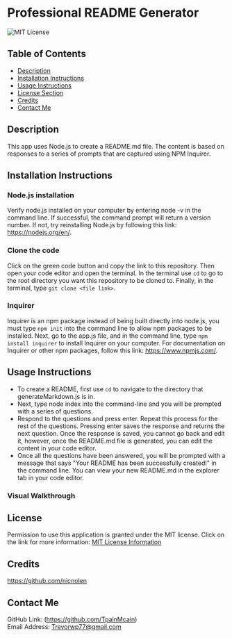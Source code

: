# Professional README Generator
![MIT License](https://img.shields.io/badge/license-MIT-important)

## Table of Contents
  - [Description](#description)
  - [Installation Instructions](#installation-instructions)
  - [Usage Instructions](#usage-instructions)
  - [License Section](#license)
  - [Credits](#credits)
  - [Contact Me](#contact-me)
  
## Description
This app uses Node.js to create a README.md file. The content is based on responses to a series of prompts that are captured using NPM Inquirer.
  
## Installation Instructions
  ### Node.js installation
  Verify node.js installed on your computer by entering node -v in the command line. If successful, the command prompt will return a version number. If not, try         reinstalling Node.js by following this link: https://nodejs.org/en/.
  ### Clone the code
  Click on the green code button and copy the link to this repository. Then open your code editor and open the terminal. In the terminal use `cd` to go to the root       directory you want this repository to be cloned to. Finally, in the terminal, type `git clone <file link>`.
  ### Inquirer
  Inquirer is an npm package instead of being built directly into node.js, you must type `npm init` into the command line to allow npm packages to be installed. Next,   go to the app.js file, and in the command line, type `npm install inquirer` to install Inquirer on your computer. For documentation on Inquirer or other npm           packages, follow this link: https://www.npmjs.com/.
  
## Usage Instructions
* To create a README, first use `cd` to navigate to the directory that generateMarkdown.js is in.
* Next, type node index into the command-line and you will be prompted with a series of questions.
* Respond to the questions and press enter. Repeat this process for the rest of the questions. Pressing enter saves the response and returns the next question. Once the response is saved, you cannot go back and edit it, however, once the README.md file is generated, you can edit the content in your code editor.
* Once all the questions have been answered, you will be prompted with a message that says "Your README has been successfully created!" in the command line. You can view your new README.md in the explorer tab in your code editor.
### Visual Walkthrough
    
## License
Permission to use this application is granted under the MIT license.
Click on the link for more information: [MIT License Information](https://opensource.org/licenses/MIT)
  
## Credits
https://github.com/nicnolen
  
## Contact Me
GitHub Link: (https://github.com/TpainMcain)<br>
Email Address: <Trevorwp77@gmail.com>
